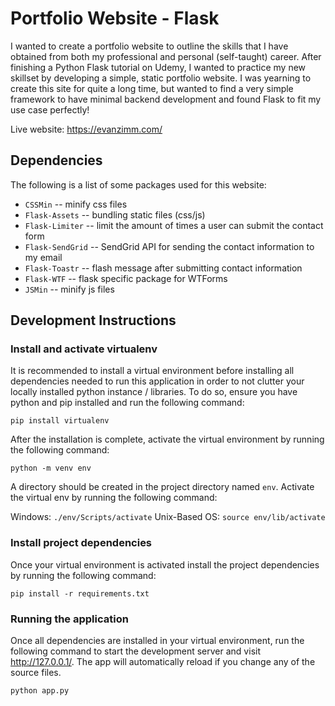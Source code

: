 # Portfolio Website - Flask

I wanted to create a portfolio website to outline the skills that I have obtained from both my professional and personal (self-taught) career.  After finishing a Python Flask tutorial on Udemy, I wanted to practice my new skillset by developing a simple, static portfolio website.  I was yearning to create this site for quite a long time, but wanted to find a very simple framework to have minimal backend development and found Flask to fit my use case perfectly!

Live website: https://evanzimm.com/

## Dependencies

The following is a list of some packages used for this website:

* `CSSMin` --  minify css files
* `Flask-Assets` -- bundling static files (css/js)
* `Flask-Limiter` -- limit the amount of times a user can submit the contact form
* `Flask-SendGrid` -- SendGrid API for sending the contact information to my email
* `Flask-Toastr` -- flash message after submitting contact information
* `Flask-WTF` -- flask specific package for WTForms
* `JSMin` -- minify js files

## Development Instructions

### Install and activate virtualenv

It is recommended to install a virtual environment before installing all dependencies needed to run this application in order to not clutter your locally installed python instance / libraries.  To do so, ensure you have python and pip installed and run the following command:

`pip install virtualenv`

After the installation is complete, activate the virtual environment by running the following command:

`python -m venv env`

A directory should be created in the project directory named `env`.  Activate the virtual env by running the following command:

Windows: `./env/Scripts/activate`
Unix-Based OS: `source env/lib/activate`

### Install project dependencies

Once your virtual environment is activated install the project dependencies by running the following command:

`pip install -r requirements.txt`

### Running the application

Once all dependencies are installed in your virtual environment, run the following command to start the development server and visit http://127.0.0.1/. The app will automatically reload if you change any of the source files.

`python app.py`